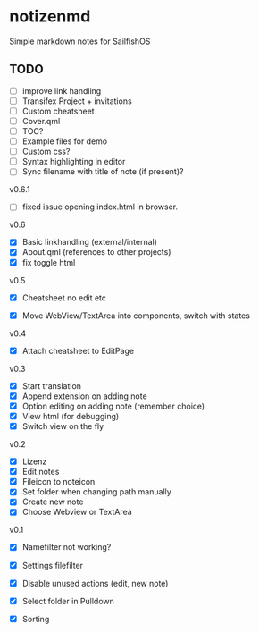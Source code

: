 # notizenmd
Simple markdown notes for SailfishOS

## TODO
- [ ] improve link handling
- [ ] Transifex Project + invitations
- [ ] Custom cheatsheet
- [ ] Cover.qml
- [ ] TOC?
- [ ] Example files for demo
- [ ] Custom css?
- [ ] Syntax highlighting in editor
- [ ] Sync filename with title of note (if present)?

v0.6.1
- [ ] fixed issue opening index.html in browser.

v0.6
- [x] Basic linkhandling (external/internal)
- [x] About.qml (references to other projects)
- [x] fix toggle html

v0.5
- [x] Cheatsheet no edit etc
- [x] Move WebView/TextArea into components, switch with states


v0.4
- [x] Attach cheatsheet to EditPage

v0.3
- [x] Start translation
- [x] Append extension on adding note
- [x] Option editing on adding note (remember choice)
- [x] View html (for debugging)
- [x] Switch view on the fly

v0.2
- [x] Lizenz
- [x] Edit notes
- [x] Fileicon to noteicon
- [x] Set folder when changing path manually
- [x] Create new note
- [x] Choose Webview or TextArea

v0.1

- [x] Namefilter not working?
- [x] Settings filefilter
- [x] Disable unused actions (edit, new note)
- [x] Select folder in Pulldown
- [x] Sorting

